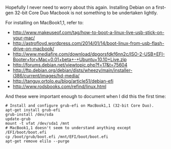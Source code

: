 Hopefully I never need to worry about this again. Installing Debian on a first-gen 32-bit Core Duo Macbook is not something to be undertaken lightly.

For installing on MacBook1,1, refer to:
* http://www.makeuseof.com/tag/how-to-boot-a-linux-live-usb-stick-on-your-mac/
* http://astrofloyd.wordpress.com/2014/01/14/boot-linux-from-usb-flash-drive-on-macbook/
* http://www.mediafire.com/download/dpgorsfdkf6nn2c/ISO-2-USB+EFI-Booter+for+Mac+0.01+beta+-+Ubuntu+10.10+Live.zip
* http://forums.debian.net/viewtopic.php?f=17&t=75604
* http://ftp.debian.org/debian/dists/wheezy/main/installer-i386/current/images/hd-media/
* http://tanguy.ortolo.eu/blog/article51/debian-efi
* http://www.rodsbooks.com/refind/linux.html

And these were important enough to document when I did this the first time:

```
# Install and configure grub-efi on MacBook1,1 (32-bit Core Duo).
apt-get install grub-efi
grub-install /dev/sda
update-grub
mount -t vfat /dev/sda1 /mnt
# MacBook1,1 doesn't seem to understand anything except /EFI/boot/boot.efi
cp /boot/grub/boot.efi /mnt/EFI/boot/boot.efi
apt-get remove elilo --purge
```
